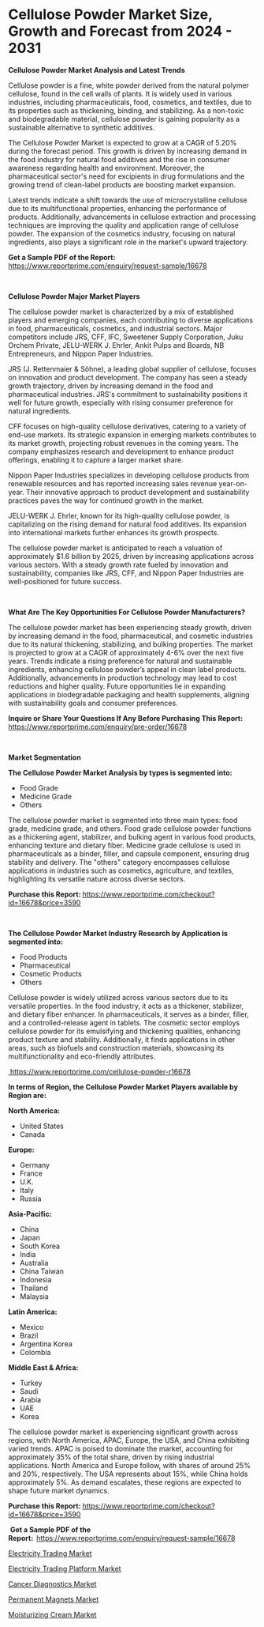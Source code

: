<p><h1>Cellulose Powder Market Size, Growth and Forecast from 2024 - 2031</h1></p><p><strong>Cellulose Powder Market Analysis and Latest Trends</strong></p>
<p><p>Cellulose powder is a fine, white powder derived from the natural polymer cellulose, found in the cell walls of plants. It is widely used in various industries, including pharmaceuticals, food, cosmetics, and textiles, due to its properties such as thickening, binding, and stabilizing. As a non-toxic and biodegradable material, cellulose powder is gaining popularity as a sustainable alternative to synthetic additives.</p><p>The Cellulose Powder Market is expected to grow at a CAGR of 5.20% during the forecast period. This growth is driven by increasing demand in the food industry for natural food additives and the rise in consumer awareness regarding health and environment. Moreover, the pharmaceutical sector's need for excipients in drug formulations and the growing trend of clean-label products are boosting market expansion. </p><p>Latest trends indicate a shift towards the use of microcrystalline cellulose due to its multifunctional properties, enhancing the performance of products. Additionally, advancements in cellulose extraction and processing techniques are improving the quality and application range of cellulose powder. The expansion of the cosmetics industry, focusing on natural ingredients, also plays a significant role in the market's upward trajectory.</p></p>
<p><strong>Get a Sample PDF of the Report:&nbsp;</strong> <a href="https://www.reportprime.com/enquiry/request-sample/16678?utm_campaign=1839&utm_medium=2&utm_source=Github&utm_content=ia&utm_term=23112024&utm_id=cellulose-powder">https://www.reportprime.com/enquiry/request-sample/16678</a></p>
<p>&nbsp;</p>
<p><strong>Cellulose Powder Major Market Players</strong></p>
<p><p>The cellulose powder market is characterized by a mix of established players and emerging companies, each contributing to diverse applications in food, pharmaceuticals, cosmetics, and industrial sectors. Major competitors include JRS, CFF, IFC, Sweetener Supply Corporation, Juku Orchem Private, JELU-WERK J. Ehrler, Ankit Pulps and Boards, NB Entrepreneurs, and Nippon Paper Industries.</p><p>JRS (J. Rettenmaier & Söhne), a leading global supplier of cellulose, focuses on innovation and product development. The company has seen a steady growth trajectory, driven by increasing demand in the food and pharmaceutical industries. JRS's commitment to sustainability positions it well for future growth, especially with rising consumer preference for natural ingredients.</p><p>CFF focuses on high-quality cellulose derivatives, catering to a variety of end-use markets. Its strategic expansion in emerging markets contributes to its market growth, projecting robust revenues in the coming years. The company emphasizes research and development to enhance product offerings, enabling it to capture a larger market share.</p><p>Nippon Paper Industries specializes in developing cellulose products from renewable resources and has reported increasing sales revenue year-on-year. Their innovative approach to product development and sustainability practices paves the way for continued growth in the market.</p><p>JELU-WERK J. Ehrler, known for its high-quality cellulose powder, is capitalizing on the rising demand for natural food additives. Its expansion into international markets further enhances its growth prospects.</p><p>The cellulose powder market is anticipated to reach a valuation of approximately $1.6 billion by 2025, driven by increasing applications across various sectors. With a steady growth rate fueled by innovation and sustainability, companies like JRS, CFF, and Nippon Paper Industries are well-positioned for future success.</p></p>
<p>&nbsp;</p>
<p><strong>What Are The Key Opportunities For Cellulose Powder Manufacturers?</strong></p>
<p><p>The cellulose powder market has been experiencing steady growth, driven by increasing demand in the food, pharmaceutical, and cosmetic industries due to its natural thickening, stabilizing, and bulking properties. The market is projected to grow at a CAGR of approximately 4-6% over the next five years. Trends indicate a rising preference for natural and sustainable ingredients, enhancing cellulose powder’s appeal in clean label products. Additionally, advancements in production technology may lead to cost reductions and higher quality. Future opportunities lie in expanding applications in biodegradable packaging and health supplements, aligning with sustainability goals and consumer preferences.</p></p>
<p><strong>Inquire or Share Your Questions If Any Before Purchasing This Report:</strong> <a href="https://www.reportprime.com/enquiry/pre-order/16678?utm_campaign=1839&utm_medium=2&utm_source=Github&utm_content=ia&utm_term=23112024&utm_id=cellulose-powder">https://www.reportprime.com/enquiry/pre-order/16678</a></p>
<p>&nbsp;</p>
<p><strong>Market Segmentation</strong></p>
<p><strong>The Cellulose Powder Market Analysis by types is segmented into:</strong></p>
<p><ul><li>Food Grade</li><li>Medicine Grade</li><li>Others</li></ul></p>
<p><p>The cellulose powder market is segmented into three main types: food grade, medicine grade, and others. Food grade cellulose powder functions as a thickening agent, stabilizer, and bulking agent in various food products, enhancing texture and dietary fiber. Medicine grade cellulose is used in pharmaceuticals as a binder, filler, and capsule component, ensuring drug stability and delivery. The "others" category encompasses cellulose applications in industries such as cosmetics, agriculture, and textiles, highlighting its versatile nature across diverse sectors.</p></p>
<p><strong>Purchase this Report:&nbsp;</strong><a href="https://www.reportprime.com/checkout?id=16678&price=3590&utm_campaign=1839&utm_medium=2&utm_source=Github&utm_content=ia&utm_term=23112024&utm_id=cellulose-powder">https://www.reportprime.com/checkout?id=16678&price=3590</a></p>
<p>&nbsp;</p>
<p><strong>The Cellulose Powder Market Industry Research by Application is segmented into:</strong></p>
<p><ul><li>Food Products</li><li>Pharmaceutical</li><li>Cosmetic Products</li><li>Others</li></ul></p>
<p><p>Cellulose powder is widely utilized across various sectors due to its versatile properties. In the food industry, it acts as a thickener, stabilizer, and dietary fiber enhancer. In pharmaceuticals, it serves as a binder, filler, and a controlled-release agent in tablets. The cosmetic sector employs cellulose powder for its emulsifying and thickening qualities, enhancing product texture and stability. Additionally, it finds applications in other areas, such as biofuels and construction materials, showcasing its multifunctionality and eco-friendly attributes.</p></p>
<p><a href="https://www.reportprime.com/cellulose-powder-r16678?utm_campaign=1839&utm_medium=2&utm_source=Github&utm_content=ia&utm_term=23112024&utm_id=cellulose-powder">&nbsp;https://www.reportprime.com/cellulose-powder-r16678</a></p>
<p><strong>In terms of Region, the Cellulose Powder Market Players available by Region are:</strong></p>
<p>
    <p> <strong> North America: </strong>
        <ul>
            <li>United States</li>
            <li>Canada</li>
        </ul>
        </p> 
    <p> <strong> Europe: </strong>
        <ul>
            <li>Germany</li>
            <li>France</li>
            <li>U.K.</li>
            <li>Italy</li>
            <li>Russia</li>
        </ul>
        </p> 
    <p> <strong> Asia-Pacific: </strong>
        <ul>
            <li>China</li>
            <li>Japan</li>
            <li>South Korea</li>
            <li>India</li>
            <li>Australia</li>
            <li>China Taiwan</li>
            <li>Indonesia</li>
            <li>Thailand</li>
            <li>Malaysia</li>
        </ul>
        </p> 
    <p> <strong> Latin America: </strong>
        <ul>
            <li>Mexico</li>
            <li>Brazil</li>
            <li>Argentina Korea</li>
            <li>Colombia</li>
        </ul>
        </p> 
    <p> <strong> Middle East & Africa: </strong>
        <ul>
            <li>Turkey</li>
            <li>Saudi</li>
            <li>Arabia</li>
            <li>UAE</li>
            <li>Korea</li>
        </ul>
    </p>
    </p>
<p><p>The cellulose powder market is experiencing significant growth across regions, with North America, APAC, Europe, the USA, and China exhibiting varied trends. APAC is poised to dominate the market, accounting for approximately 35% of the total share, driven by rising industrial applications. North America and Europe follow, with shares of around 25% and 20%, respectively. The USA represents about 15%, while China holds approximately 5%. As demand escalates, these regions are expected to shape future market dynamics.</p></p>
<p><strong>Purchase this Report: </strong><a href="https://www.reportprime.com/checkout?id=16678&price=3590&utm_campaign=1839&utm_medium=2&utm_source=Github&utm_content=ia&utm_term=23112024&utm_id=cellulose-powder">https://www.reportprime.com/checkout?id=16678&price=3590</a></p>
<p>&nbsp;<strong>Get a Sample PDF of the Report:&nbsp;&nbsp;</strong><a href="https://www.reportprime.com/enquiry/request-sample/16678?utm_campaign=1839&utm_medium=2&utm_source=Github&utm_content=ia&utm_term=23112024&utm_id=cellulose-powder">https://www.reportprime.com/enquiry/request-sample/16678</a></p>
<p><strong></strong></p>
<p><p><a href="https://issuu.com/reportprime-2/docs/electricity-trading-market-size-203_2d2f9d17ecaf56?utm_campaign=1839&utm_medium=2&utm_source=Github&utm_content=ia&utm_term=23112024&utm_id=cellulose-powder">Electricity Trading Market</a></p><p><a href="https://issuu.com/reportprime-2/docs/electricity-trading-platform-market_66ab901d4901af?utm_campaign=1839&utm_medium=2&utm_source=Github&utm_content=ia&utm_term=23112024&utm_id=cellulose-powder">Electricity Trading Platform Market</a></p><p><a href="https://www.linkedin.com/pulse/detailed-report-thesize-dynamics-expected-growth-132-1ghmc?utm_campaign=1839&utm_medium=2&utm_source=Github&utm_content=ia&utm_term=23112024&utm_id=cellulose-powder">Cancer Diagnostics Market</a></p><p><a href="https://github.com/sofayahoo2023/Market-Research-Report-List-6/blob/main/permanent-magnets-market.md?utm_campaign=1839&utm_medium=2&utm_source=Github&utm_content=ia&utm_term=23112024&utm_id=cellulose-powder">Permanent Magnets Market</a></p><p><a href="https://www.linkedin.com/pulse/regional-adaptations-global-moisturizing-cream-market-trends-iek9c?utm_campaign=1839&utm_medium=2&utm_source=Github&utm_content=ia&utm_term=23112024&utm_id=cellulose-powder">Moisturizing Cream Market</a></p></p>
